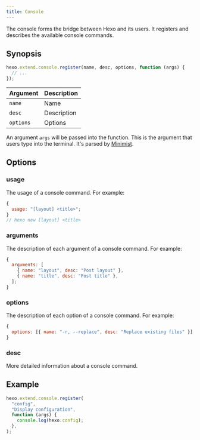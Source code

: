 ```yaml
---
title: Console
---
```


The console forms the bridge between Hexo and its users. It registers and describes the available console commands.

## Synopsis

```js
hexo.extend.console.register(name, desc, options, function (args) {
  // ...
});
```

| Argument  | Description |
| --------- | ----------- |
| `name`    | Name        |
| `desc`    | Description |
| `options` | Options     |

An argument `args` will be passed into the function. This is the argument that users type into the terminal. It's parsed by [Minimist].

## Options

### usage

The usage of a console command. For example:

```js
{
  usage: "[layout] <title>";
}
// hexo new [layout] <title>
```

### arguments

The description of each argument of a console command. For example:

```js
{
  arguments: [
    { name: "layout", desc: "Post layout" },
    { name: "title", desc: "Post title" },
  ];
}
```

### options

The description of each option of a console command. For example:

```js
{
  options: [{ name: "-r, --replace", desc: "Replace existing files" }];
}
```

### desc

More detailed information about a console command.

## Example

```js
hexo.extend.console.register(
  "config",
  "Display configuration",
  function (args) {
    console.log(hexo.config);
  },
);
```

[Minimist]: https://github.com/minimistjs/minimist
